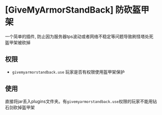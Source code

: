 # [GiveMyArmorStandBack] 防砍盔甲架
一个简单的插件, 防止因为服务器tps波动或者网络不稳定等问题导致刷怪塔处死盔甲架被砍掉

## 权限
 - `givemyarmorstandback.use` 玩家是否有权限使用盔甲架保护

## 使用
直接将jar丢入plugins文件夹。有`givemyarmorstandback.use`权限的玩家不能用钻石剑砍掉盔甲架